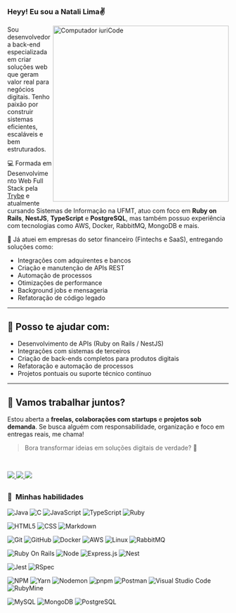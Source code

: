 ### Heyy! Eu sou a Natali Lima✌️

<img src="https://raw.githubusercontent.com/MicaelliMedeiros/micaellimedeiros/master/image/computer-illustration.png" min-width="400px" max-width="400px" width="400px" align="right" alt="Computador iuriCode">

<p align="left"> 
Sou desenvolvedora back-end especializada em criar soluções web que geram valor real para negócios digitais. Tenho paixão por construir sistemas eficientes, escaláveis e bem estruturados.

💻 Formada em Desenvolvimento Web Full Stack pela [Trybe](https://www.betrybe.com/) e atualmente cursando Sistemas de Informação na UFMT, atuo com foco em **Ruby on Rails**, **NestJS**, **TypeScript** e **PostgreSQL**, mas também possuo experiência com tecnologias como AWS, Docker, RabbitMQ, MongoDB e mais.

🎯 Já atuei em empresas do setor financeiro (Fintechs e SaaS), entregando soluções como:
- Integrações com adquirentes e bancos
- Criação e manutenção de APIs REST
- Automação de processos
- Otimizações de performance
- Background jobs e mensageria
- Refatoração de código legado

---

## 🔧 Posso te ajudar com:
- Desenvolvimento de APIs (Ruby on Rails / NestJS)
- Integrações com sistemas de terceiros
- Criação de back-ends completos para produtos digitais
- Refatoração e automação de processos
- Projetos pontuais ou suporte técnico contínuo

---

## 🤝 Vamos trabalhar juntos?

Estou aberta a **freelas, colaborações com startups** e **projetos sob demanda**. Se busca alguém com responsabilidade, organização e foco em entregas reais, me chama!

> Bora transformar ideias em soluções digitais de verdade? 🚀

</p>
<br>
<p align="left">
  <a href="mailto:natalifplima@gmail.com" alt="Gmail">
    <img src="https://img.shields.io/badge/-Gmail-FF0000?style=flat-square&labelColor=FF0000&logo=gmail&logoColor=white" />
  </a>

<a href="https://www.linkedin.com/in/heyynat" alt="Linkedin">
  <img src="https://img.shields.io/badge/-Linkedin-0e76a8?style=flat-square&logo=Linkedin&logoColor=white" />
</a>

<a href="https://www.instagram.com/_heyynat/" alt="Instagram">
  <img src="https://img.shields.io/badge/-Instagram-DF0174?style=flat-square&labelColor=DF0174&logo=instagram&logoColor=white">
</a>

##

<h3> 🚀 &nbsp;Minhas habilidades </h3>

<div>

  ![Java](https://img.shields.io/badge/-Java-333333?style=for-the-badge&logo=Java&logoColor=007396)
  ![C](https://img.shields.io/badge/C-00599C?style=for-the-badge&logo=c&logoColor=white)
  ![JavaScript](https://img.shields.io/badge/-JavaScript-333333?style=for-the-badge&logo=javascript)
  ![TypeScript](https://img.shields.io/badge/typescript-%23007ACC.svg?style=for-the-badge&logo=typescript&logoColor=white)
  ![Ruby](https://img.shields.io/badge/ruby-CC342D.svg?style=for-the-badge&logo=ruby&logoColor=white)

  ![HTML5](https://img.shields.io/badge/-HTML5-333333?style=for-the-badge&logo=HTML5)
  ![CSS](https://img.shields.io/badge/-CSS-333333?style=for-the-badge&logo=CSS3&logoColor=1572B6)
  ![Markdown](https://img.shields.io/badge/Markdown-000000?style=for-the-badge&logo=markdown&logoColor=white)

  ![Git](https://img.shields.io/badge/-Git-333333?style=for-the-badge&logo=git)
  ![GitHub](https://img.shields.io/badge/-GitHub-333333?style=for-the-badge&logo=github)
  ![Docker](https://img.shields.io/badge/-Docker-333333?style=for-the-badge&logo=docker)
  ![AWS](https://img.shields.io/badge/Amazon_AWS-232F3E?style=for-the-badge&logo=amazon&logoColor=white)
  ![Linux](https://img.shields.io/badge/Linux-FCC624?style=for-the-badge&logo=linux&logoColor=black)
  ![RabbitMQ](https://img.shields.io/badge/Rabbitmq-FF6600?style=for-the-badge&logo=rabbitmq&logoColor=white)

  ![Ruby On Rails](https://img.shields.io/badge/Ruby%20on%20Rails-CC0000.svg?style=for-the-badge&logo=rubyonrails&logoColor=white)
  ![Node](https://img.shields.io/badge/Node-43853D.svg?style=for-the-badge&logo=node.js&logoColor=white)
  ![Express.js](https://img.shields.io/badge/express.js-%23404d59.svg?style=for-the-badge&logo=express&logoColor=%2361DAFB)
  ![Nest](https://img.shields.io/badge/nest-000000?style=for-the-badge&logo=nestjs&logoColor=darkred)

  ![Jest](https://img.shields.io/badge/-jest-%23C21325?style=for-the-badge&logo=jest&logoColor=white)
  ![RSpec](https://img.shields.io/badge/RSpec-FF0000?style=for-the-badge&logo=rubygems&logoColor=white)

  ![NPM](https://img.shields.io/badge/NPM-%23CB3837.svg?style=for-the-badge&logo=npm&logoColor=white)
  ![Yarn](https://img.shields.io/badge/yarn-%232C8EBB.svg?style=for-the-badge&logo=yarn&logoColor=white)
  ![Nodemon](https://img.shields.io/badge/NODEMON-%23323330.svg?style=for-the-badge&logo=nodemon&logoColor=%BBDEAD)
  ![pnpm](https://img.shields.io/badge/pnpm-%23323330.svg?style=for-the-badge&logo=pnpm&logoColor=%BBDEAD)
  ![Postman](https://img.shields.io/badge/-Postman-333333?style=for-the-badge&logo=postman)
  ![Visual Studio Code](https://img.shields.io/badge/Visual%20Studio%20Code-0078d7.svg?style=for-the-badge&logo=visual-studio-code&logoColor=white)
  ![RubyMine](https://img.shields.io/badge/RubyMine-%23CB3837.svg?style=for-the-badge&logo=rubymine&logoColor=white)

  ![MySQL](https://img.shields.io/badge/mysql-%2300f.svg?style=for-the-badge&logo=mysql&logoColor=white)
  ![MongoDB](https://img.shields.io/badge/mongodb-%236DB33F.svg?style=for-the-badge&logo=mongodb&logoColor=white)
  ![PostgreSQL](https://img.shields.io/badge/PostgreSQL-316192?style=for-the-badge&logo=postgresql&logoColor=white)
</div>

